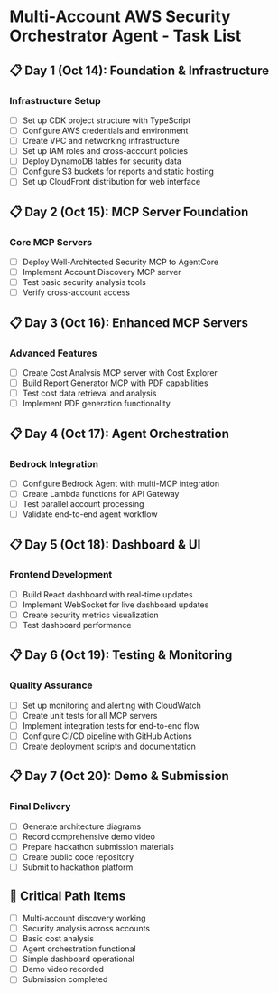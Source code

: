 # Multi-Account AWS Security Orchestrator Agent - Task List

## 📋 **Day 1 (Oct 14): Foundation & Infrastructure**

### Infrastructure Setup
- [ ] Set up CDK project structure with TypeScript
- [ ] Configure AWS credentials and environment
- [ ] Create VPC and networking infrastructure
- [ ] Set up IAM roles and cross-account policies
- [ ] Deploy DynamoDB tables for security data
- [ ] Configure S3 buckets for reports and static hosting
- [ ] Set up CloudFront distribution for web interface

## 📋 **Day 2 (Oct 15): MCP Server Foundation**

### Core MCP Servers
- [ ] Deploy Well-Architected Security MCP to AgentCore
- [ ] Implement Account Discovery MCP server
- [ ] Test basic security analysis tools
- [ ] Verify cross-account access

## 📋 **Day 3 (Oct 16): Enhanced MCP Servers**

### Advanced Features
- [ ] Create Cost Analysis MCP server with Cost Explorer
- [ ] Build Report Generator MCP with PDF capabilities
- [ ] Test cost data retrieval and analysis
- [ ] Implement PDF generation functionality

## 📋 **Day 4 (Oct 17): Agent Orchestration**

### Bedrock Integration
- [ ] Configure Bedrock Agent with multi-MCP integration
- [ ] Create Lambda functions for API Gateway
- [ ] Test parallel account processing
- [ ] Validate end-to-end agent workflow

## 📋 **Day 5 (Oct 18): Dashboard & UI**

### Frontend Development
- [ ] Build React dashboard with real-time updates
- [ ] Implement WebSocket for live dashboard updates
- [ ] Create security metrics visualization
- [ ] Test dashboard performance

## 📋 **Day 6 (Oct 19): Testing & Monitoring**

### Quality Assurance
- [ ] Set up monitoring and alerting with CloudWatch
- [ ] Create unit tests for all MCP servers
- [ ] Implement integration tests for end-to-end flow
- [ ] Configure CI/CD pipeline with GitHub Actions
- [ ] Create deployment scripts and documentation

## 📋 **Day 7 (Oct 20): Demo & Submission**

### Final Delivery
- [ ] Generate architecture diagrams
- [ ] Record comprehensive demo video
- [ ] Prepare hackathon submission materials
- [ ] Create public code repository
- [ ] Submit to hackathon platform

## 🎯 **Critical Path Items**
- [ ] Multi-account discovery working
- [ ] Security analysis across accounts
- [ ] Basic cost analysis
- [ ] Agent orchestration functional
- [ ] Simple dashboard operational
- [ ] Demo video recorded
- [ ] Submission completed
